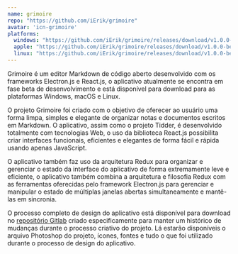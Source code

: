 ```yaml
---
name: grimoire
repo: "https://github.com/iErik/grimoire"
avatar: 'icn-grimoire'
platforms:
  windows: "https://github.com/iErik/grimoire/releases/download/v1.0.0-beta.1/Grimoire-Beta-win.exe"
  apple: "https://github.com/iErik/grimoire/releases/download/v1.0.0-beta.1/Grimoire-Beta-mac.zip"
  linux: "https://github.com/iErik/grimoire/releases/download/v1.0.0-beta.1/Grimoire-Beta-linux.AppImage"
---
```

Grimoire é um editor Markdown de código aberto desenvolvido com os frameworks
Electron.js e React.js, o aplicativo atualmente se encontra em fase beta de
desenvolvimento e está disponível para download para as plataformas Windows,
macOS e Linux.

O projeto Grimoire foi criado com o objetivo de oferecer ao usuário uma forma
limpa, simples e elegante de organizar notas e documentos escritos em Markdown.
O aplicativo, assim como o projeto Tidder, é desenvolvido totalmente com
tecnologias Web, o uso da biblioteca React.js possibilita criar interfaces
funcionais, eficientes e elegantes de forma fácil e rápida usando apenas
JavaScript.

O aplicativo também faz uso da arquitetura Redux para organizar e gerenciar o
estado da interface do aplicativo de forma extremamente leve e eficiente, o
aplicativo também combina a arquitetura e filosofia Redux com as ferramentas
oferecidas pelo framework Electron.js para gerenciar e manipular o estado de
múltiplas janelas abertas simultaneamente e mantê-las em sincronia.

O processo completo de design do aplicativo está disponível para download no
[repositório Gitlab](https://gitlab.com/Isidore/grimoire-mockup) criado
especificamente para manter um histórico de mudanças durante o processo
criativo do projeto. Lá estarão disponíveis o arquivo Photoshop do projeto,
ícones, fontes e tudo o que foi utilizado durante o processo de design do
aplicativo.
